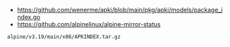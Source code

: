 
- https://github.com/wenerme/apki/blob/main/pkg/apki/models/package_index.go
- https://github.com/alpinelinux/alpine-mirror-status

```
alpine/v3.19/main/x86/APKINDEX.tar.gz
```
